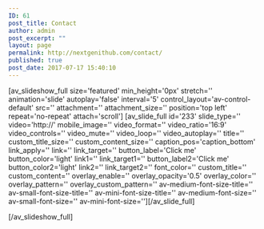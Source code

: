 ```yaml
---
ID: 61
post_title: Contact
author: admin
post_excerpt: ""
layout: page
permalink: http://nextgenithub.com/contact/
published: true
post_date: 2017-07-17 15:40:10
---
```

[av_slideshow_full size='featured' min_height='0px' stretch='' animation='slide' autoplay='false' interval='5' control_layout='av-control-default' src='' attachment='' attachment_size='' position='top left' repeat='no-repeat' attach='scroll']
[av_slide_full id='233' slide_type='' video='http://' mobile_image='' video_format='' video_ratio='16:9' video_controls='' video_mute='' video_loop='' video_autoplay='' title='' custom_title_size='' custom_content_size='' caption_pos='caption_bottom' link_apply='' link='' link_target='' button_label='Click me' button_color='light' link1='' link_target1='' button_label2='Click me' button_color2='light' link2='' link_target2='' font_color='' custom_title='' custom_content='' overlay_enable='' overlay_opacity='0.5' overlay_color='' overlay_pattern='' overlay_custom_pattern='' av-medium-font-size-title='' av-small-font-size-title='' av-mini-font-size-title='' av-medium-font-size='' av-small-font-size='' av-mini-font-size=''][/av_slide_full]

[/av_slideshow_full]